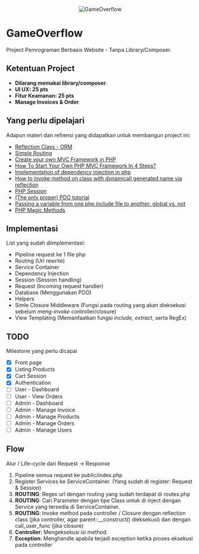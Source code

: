 <p align="center">
<img src="https://raw.githubusercontent.com/evaleries/gameoverflow/master/public/assets/img/logo.png" alt="GameOverflow">
</p>

# GameOverflow
Project Pemrograman Berbasis Website - Tanpa Library/Composer.

## Ketentuan Project
- __Dilarang memakai library/composer__.
- __UI UX: 25 pts__
- __Fitur Keamanan: 25 pts__
- __Manage Invoices & Order__

## Yang perlu dipelajari
Adapun materi dan refrensi yang didapatkan untuk membangun project ini:
- [Reflection Class - ORM](https://catchmetech.com/en/post/94/how-to-create-an-orm-framework-in-pure-php-orm-creation-tutorial)
- [Simple Routing](https://steampixel.de/en/simple-and-elegant-url-routing-with-php/)
- [Create your own MVC Framework in PHP](https://medium.com/@noufel.gouirhate/create-your-own-mvc-framework-in-php-af7bd1f0ca19)
- [How To Start Your Own PHP MVC Framework In 4 Steps?](https://phpocean.com/tutorials/back-end/how-to-start-your-own-php-mvc-framework-in-4-steps/28)
- [Implementation of dependency injection in php](https://catchmetech.com/en/post/95/implementation-of-dependency-injection-in-php)
- [How to invoke method on class with dynamicall generated name via reflection](https://catchmetech.com/en/post/91/how-to-invoke-method-on-class-with-dynamicall-generated-name-via-reflection)
- [PHP Session](https://stackoverflow.com/questions/16398392/php-session-in-class)
- [(The only proper) PDO tutorial](https://phpdelusions.net/pdo)
- [Passing a variable from one php include file to another: global vs. not](https://stackoverflow.com/questions/4675932/passing-a-variable-from-one-php-include-file-to-another-global-vs-not)
- [PHP Magic Methods](https://www.tutorialdocs.com/article/16-php-magic-methods.html)

## Implementasi
List yang sudah diimplementasi:
- Pipeline request ke 1 file php
- Routing (Url rewrite)
- Service Container
- Dependency Injection 
- Session (Session handling)
- Request (Incoming request handler)
- Database (Menggunakan PDO)
- Helpers
- Simle Closure Middleware (Fungsi pada routing yang akan dieksekusi sebelum meng-_invoke_ controller/closure)
- View Templating (Memanfaatkan fungsi _include_, _extract_, serta RegEx)

## TODO
Milestone yang perlu dicapai
- [x] Front page
- [X] Listing Products
- [X] Cart Session
- [X] Authentication
- [ ] User - Dashboard
- [ ] User - View Orders
- [ ] Admin - Dashboard
- [ ] Admin - Manage Invoice
- [ ] Admin - Manage Products
- [ ] Admin - Manage Orders
- [ ] Admin - Manage Users

## Flow
Alur / Life-cycle dari Request -> Response
1. Pipeline semua request ke public/index.php
2. Register Services ke ServiceContainer. (Yang sudah di register: Request & Session)
3. __ROUTING__: Regex url dengan routing yang sudah terdapat di routes.php
4. __ROUTING__: Cari Parameter dengan tipe Class untuk di inject dengan Service yang tersedia di ServiceContainer.
5. __ROUTING__: Invoke method pada controller / Closure dengan reflection class (jika controller, agar parent::__construct() dieksekusi) dan dengan call_user_func (jika closure)
6. __Controller__: Mengeksekusi isi method.
7. __Exception__: Menghandle apabila terjadi exception ketika proses eksekusi pada controller
